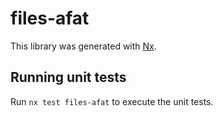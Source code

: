# files-afat

This library was generated with [Nx](https://nx.dev).

## Running unit tests

Run `nx test files-afat` to execute the unit tests.

